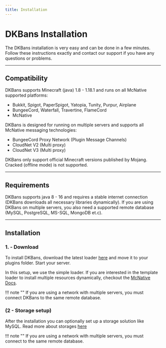 ```yaml
---
title: Installation
---
```


# DKBans Installation

The DKBans installation is very easy and can be done in a few minutes. Follow these instructions 
exactly and contact our support if you have any questions or problems.

***

## **Compatibility**
DKBans supports Minecraft (java) 1.8 - 1.18.1 and runs on all McNative supported platforms:

* Bukkit, Spigot, PaperSpigot, Yatopia, Tunity, Purpur, Airplane
* BungeeCord, Waterfall, Travertine, FlameCord
* McNative

DKBans is designed for running on multiple servers and supports all McNative messaging technologies:

 * BungeeCord Proxy Network (Plugin Message Channels)
 * CloudNet V2 (Multi proxy)
 * CloudNet V3 (Multi proxy)

DKBans only support official Minecraft versions published by Mojang. Cracked (offline mode) is not supported.

***

## **Requirements**

DKBans supports java 8 - 16 and requires a stable internet connection (DKBans downloads all necessary libraries dynamically). 
If you are using DKBans on multiple servers, you also need a supported remote database (MySQL, PostgreSQL, MS-SQL, MongoDB et.c).

***

## **Installation**

### **1. - Download**
To install DKBans, download the latest loader [here](https://downloads.mcnative.org/id/ea6d0f4d-1a8f-4f9b-835a-c17b9169df17) and
move it to your plugins folder. Start your server.

In this setup, we use the simple loader. If you are interested in the template loader to install multiple resources dynamically, 
checkout the [McNative Docs](https://docs.mcnative.org/).

!!! note ""
    If you are using a network with multiple servers, you must connect DKBans to the same remote database.


### **(2  - Storage setup)**
After the installation you can optionally set up a storage solution like MySQL. Read more about storages [here](storage.md)

!!! note ""
    If you are using a network with multiple servers, you must connect to the same remote database.


